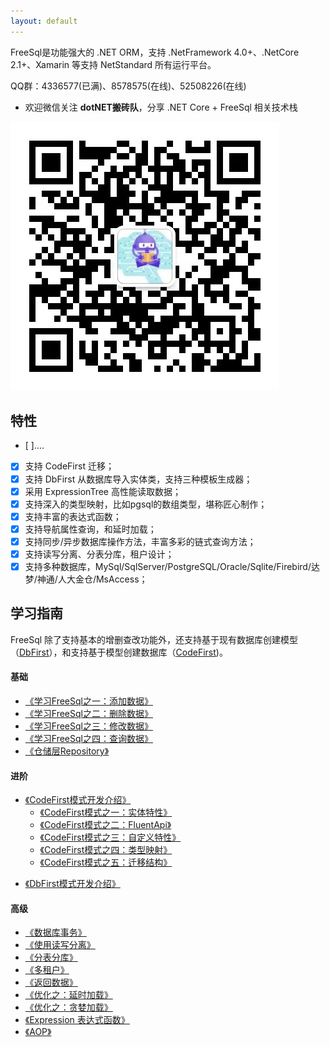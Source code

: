 ```yaml
---
layout: default
---
```


FreeSql是功能强大的 .NET ORM，支持 .NetFramework 4.0+、.NetCore 2.1+、Xamarin 等支持 NetStandard 所有运行平台。

QQ群：4336577(已满)、8578575(在线)、52508226(在线)

- 欢迎微信关注 **dotNET搬砖队**，分享 .NET Core + FreeSql 相关技术栈

![分享.NET Core+FreeSql相关技术](/wechat_qrcode.jpg)

## 特性

- [ ]....
- [x] 支持 CodeFirst 迁移；
- [x] 支持 DbFirst 从数据库导入实体类，支持三种模板生成器；
- [x] 采用 ExpressionTree 高性能读取数据；
- [x] 支持深入的类型映射，比如pgsql的数组类型，堪称匠心制作；
- [x] 支持丰富的表达式函数；
- [x] 支持导航属性查询，和延时加载；
- [x] 支持同步/异步数据库操作方法，丰富多彩的链式查询方法；
- [x] 支持读写分离、分表分库，租户设计；
- [x] 支持多种数据库，MySql/SqlServer/PostgreSQL/Oracle/Sqlite/Firebird/达梦/神通/人大金仓/MsAccess；

## 学习指南

FreeSql 除了支持基本的增删查改功能外，还支持基于现有数据库创建模型（[DbFirst](db-first.md)），和支持基于模型创建数据库（[CodeFirst](code-first.md))。

#### 基础

- [《学习FreeSql之一：添加数据》](insert.md)
- [《学习FreeSql之二：删除数据》](delete.md)
- [《学习FreeSql之三：修改数据》](update.md)
- [《学习FreeSql之四：查询数据》](select.md)
- [《仓储层Repository》](repository.md)

#### 进阶

* [《CodeFirst模式开发介绍》](code-first.md)
    * [《CodeFirst模式之一：实体特性》](entity-attribute.md)
    * [《CodeFirst模式之二：FluentApi》](fluent-api.md)
    * [《CodeFirst模式之三：自定义特性》](custom-attribute.md)
    * [《CodeFirst模式之四：类型映射》](type-mapping.md)
    * [《CodeFirst模式之五：迁移结构》](code-first.md#迁移结构)
- [《DbFirst模式开发介绍》](db-first.md)

#### 高级

- [《数据库事务》](transaction.md)
- [《使用读写分离》](read-write-splitting.md)
- [《分表分库》](sharding.md)
- [《多租户》](multi-tenancy.md)
- [《返回数据》](select-return-data.md)
- [《优化之：延时加载》](select-lazy-loading.md)
- [《优化之：贪婪加载》](select-include.md)
- [《Expression 表达式函数》](expression-function.md)
- [《AOP》](aop.md)